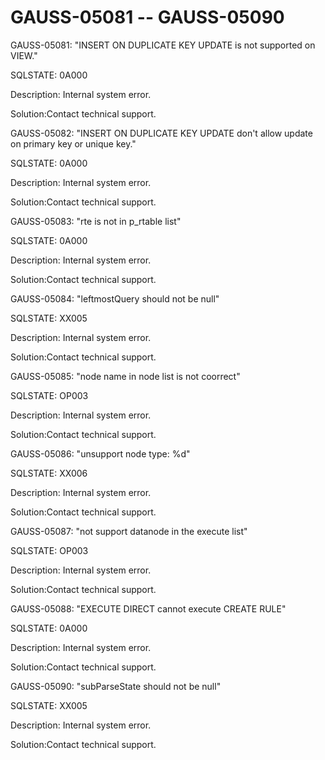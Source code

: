# GAUSS-05081 -- GAUSS-05090<a name="EN-US_TOPIC_0302073091"></a>

GAUSS-05081: "INSERT ON DUPLICATE KEY UPDATE is not supported on VIEW."

SQLSTATE: 0A000

Description: Internal system error.

Solution:Contact technical support.

GAUSS-05082: "INSERT ON DUPLICATE KEY UPDATE don't allow update on primary key or unique key."

SQLSTATE: 0A000

Description: Internal system error.

Solution:Contact technical support.

GAUSS-05083: "rte is not in p\_rtable list"

SQLSTATE: 0A000

Description: Internal system error.

Solution:Contact technical support.

GAUSS-05084: "leftmostQuery should not be null"

SQLSTATE: XX005

Description: Internal system error.

Solution:Contact technical support.

GAUSS-05085: "node name in node list is not coorrect"

SQLSTATE: OP003

Description: Internal system error.

Solution:Contact technical support.

GAUSS-05086: "unsupport node type: %d"

SQLSTATE: XX006

Description: Internal system error.

Solution:Contact technical support.

GAUSS-05087: "not support datanode in the execute list"

SQLSTATE: OP003

Description: Internal system error.

Solution:Contact technical support.

GAUSS-05088: "EXECUTE DIRECT cannot execute CREATE RULE"

SQLSTATE: 0A000

Description: Internal system error.

Solution:Contact technical support.

GAUSS-05090: "subParseState should not be null"

SQLSTATE: XX005

Description: Internal system error.

Solution:Contact technical support.

